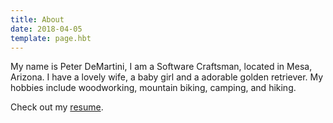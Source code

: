 ```yaml
---
title: About
date: 2018-04-05
template: page.hbt
---
```


My name is Peter DeMartini, I am a Software Craftsman, located in Mesa, Arizona. I have a lovely wife, a baby girl and a adorable golden retriever. My hobbies include woodworking, mountain biking, camping, and hiking.

Check out my [resume](https://www.dropbox.com/s/akef63nnf8jrv90/peterdemartini-2018-v2.0.1.pdf?dl=0).
